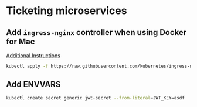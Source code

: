 # Ticketing microservices

## Add `ingress-nginx` controller when using Docker for Mac

[Additional Instructions](https://kubernetes.github.io/ingress-nginx/deploy/)

```bash
kubectl apply -f https://raw.githubusercontent.com/kubernetes/ingress-nginx/master/deploy/static/provider/cloud/deploy.yaml
```

## Add ENVVARS

```bash
kubectl create secret generic jwt-secret --from-literal=JWT_KEY=asdf
```
